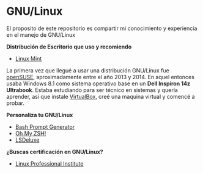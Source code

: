 # GNU/Linux
El proposito de este repositorio es compartir mi conocimiento y experiencia en el manejo de GNU/Linux

**Distribución de Escritorio que uso y recomiendo**
- [Linux Mint](https://www.linuxmint.com/)

La primera vez que llegué a usar una distribución GNU/Linux fue [openSUSE](https://www.opensuse.org/), aproximadamente entre el año 2013 y 2014. En aquel entonces usaba Windows 8.1 como sistema operativo base en un **Dell Inspiron 14z Ultrabook**. Estaba estudiando para ser técnico en sistemas y quería aprender, así que instale [VirtualBox](https://www.virtualbox.org/), creé una maquina virtual y comencé a probar.

**Personaliza tu GNU/Linux**
- [Bash Prompt Generator](https://bash-prompt-generator.org/)
- [Oh My ZSH!](https://ohmyz.sh/)
- [LSDeluxe](https://github.com/lsd-rs/lsd)

**¿Buscas certificación en GNU/Linux?**
- [Linux Professional Institute](https://learning.lpi.org/es/)
